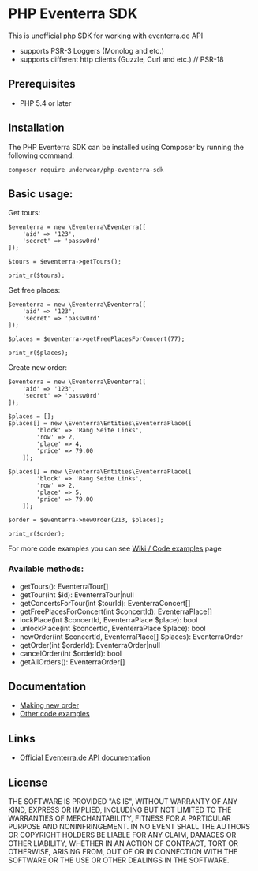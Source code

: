 PHP Eventerra SDK
=======================

This is unofficial php SDK for working with eventerra.de API

- supports PSR-3 Loggers (Monolog and etc.)
- supports different http clients (Guzzle, Curl and etc.) // PSR-18

## Prerequisites
- PHP 5.4 or later

## Installation
The PHP Eventerra SDK can be installed using Composer by running the following command:
  

    composer require underwear/php-eventerra-sdk
    

## Basic usage:

Get tours:
    
    $eventerra = new \Eventerra\Eventerra([  
	    'aid' => '123',
	    'secret' => 'passw0rd'
    ]);  
    
    $tours = $eventerra->getTours();  
    
    print_r($tours);


Get free places:
    
    $eventerra = new \Eventerra\Eventerra([  
	    'aid' => '123',
	    'secret' => 'passw0rd'
    ]);  
    
    $places = $eventerra->getFreePlacesForConcert(77);
    
    print_r($places);


Create new order:
    
    $eventerra = new \Eventerra\Eventerra([  
    	'aid' => '123',
    	'secret' => 'passw0rd'
	]);  

    $places = [];
    $places[] = new \Eventerra\Entities\EventerraPlace([
        	'block' => 'Rang Seite Links',
        	'row' => 2,
        	'place' => 4,
        	'price' => 79.00
        ]);
    
    $places[] = new \Eventerra\Entities\EventerraPlace([
        	'block' => 'Rang Seite Links',
        	'row' => 2,
        	'place' => 5,
        	'price' => 79.00
        ]);
        
    $order = $eventerra->newOrder(213, $places);
    
    print_r($order);


For more code examples you can see [Wiki / Code examples](https://github.com/underwear/php-eventerra-sdk/wiki) page

### Available methods:
- getTours(): EventerraTour[] 
- getTour(int $id): EventerraTour|null
- getConcertsForTour(int $tourId): EventerraConcert[] 
- getFreePlacesForConcert(int $concertId): EventerraPlace[]
- lockPlace(int $concertId, EventerraPlace $place): bool
- unlockPlace(int $concertId, EventerraPlace $place): bool
- newOrder(int $concertId, EventerraPlace[] $places): EventerraOrder 
- getOrder(int $orderId): EventerraOrder|null
- cancelOrder(int $orderId): bool
- getAllOrders(): EventerraOrder[]
## Documentation
- [Making new order](https://github.com/underwear/php-eventerra-sdk/wiki/making-new-order-for-places)
- [Other code examples](https://github.com/underwear/php-eventerra-sdk/wiki)

## Links
- [Official Eventerra.de API documentation](https://eventerra.de/api/help.php)

## License
THE SOFTWARE IS PROVIDED "AS IS", WITHOUT WARRANTY OF ANY KIND, EXPRESS OR IMPLIED, INCLUDING BUT NOT LIMITED TO THE WARRANTIES OF MERCHANTABILITY, FITNESS FOR A PARTICULAR PURPOSE AND NONINFRINGEMENT. IN NO EVENT SHALL THE AUTHORS OR COPYRIGHT HOLDERS BE LIABLE FOR ANY CLAIM, DAMAGES OR OTHER LIABILITY, WHETHER IN AN ACTION OF CONTRACT, TORT OR OTHERWISE, ARISING FROM, OUT OF OR IN CONNECTION WITH THE SOFTWARE OR THE USE OR OTHER  DEALINGS IN THE SOFTWARE.
